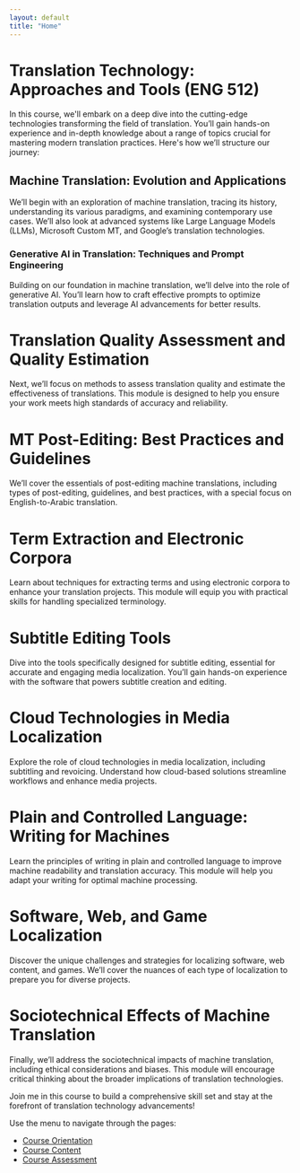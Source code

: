 ```yaml
---
layout: default
title: "Home"
---
```


# Translation Technology: Approaches and Tools (ENG 512)

In this course, we'll embark on a deep dive into the cutting-edge technologies transforming the field of translation. You’ll gain hands-on experience and in-depth knowledge about a range of topics crucial for mastering modern translation practices. Here's how we’ll structure our journey:

## Machine Translation: Evolution and Applications
We’ll begin with an exploration of machine translation, tracing its history, understanding its various paradigms, and examining contemporary use cases. We’ll also look at advanced systems like Large Language Models (LLMs), Microsoft Custom MT, and Google’s translation technologies.

### Generative AI in Translation: Techniques and Prompt Engineering
Building on our foundation in machine translation, we’ll delve into the role of generative AI. You’ll learn how to craft effective prompts to optimize translation outputs and leverage AI advancements for better results.

# Translation Quality Assessment and Quality Estimation
Next, we’ll focus on methods to assess translation quality and estimate the effectiveness of translations. This module is designed to help you ensure your work meets high standards of accuracy and reliability.

# MT Post-Editing: Best Practices and Guidelines
We’ll cover the essentials of post-editing machine translations, including types of post-editing, guidelines, and best practices, with a special focus on English-to-Arabic translation.

# Term Extraction and Electronic Corpora
Learn about techniques for extracting terms and using electronic corpora to enhance your translation projects. This module will equip you with practical skills for handling specialized terminology.

# Subtitle Editing Tools
Dive into the tools specifically designed for subtitle editing, essential for accurate and engaging media localization. You’ll gain hands-on experience with the software that powers subtitle creation and editing.

# Cloud Technologies in Media Localization
Explore the role of cloud technologies in media localization, including subtitling and revoicing. Understand how cloud-based solutions streamline workflows and enhance media projects.

# Plain and Controlled Language: Writing for Machines
Learn the principles of writing in plain and controlled language to improve machine readability and translation accuracy. This module will help you adapt your writing for optimal machine processing.

# Software, Web, and Game Localization
Discover the unique challenges and strategies for localizing software, web content, and games. We’ll cover the nuances of each type of localization to prepare you for diverse projects.

# Sociotechnical Effects of Machine Translation
Finally, we’ll address the sociotechnical impacts of machine translation, including ethical considerations and biases. This module will encourage critical thinking about the broader implications of translation technologies.

Join me in this course to build a comprehensive skill set and stay at the forefront of translation technology advancements!

Use the menu to navigate through the pages:

- [Course Orientation](orientation.md)
- [Course Content](content.md)
- [Course Assessment](assessment.md)
